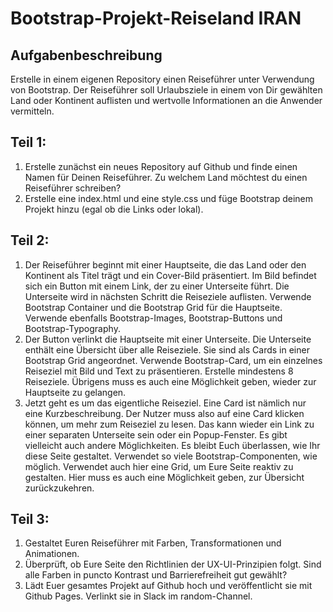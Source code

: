 # Bootstrap-Projekt-Reiseland IRAN

## Aufgabenbeschreibung
Erstelle in einem eigenen Repository einen Reiseführer unter Verwendung von Bootstrap. Der Reiseführer soll Urlaubsziele in einem von Dir gewählten Land oder Kontinent auflisten und wertvolle Informationen an die Anwender vermitteln.

## Teil 1:
1. Erstelle zunächst ein neues Repository auf Github und finde einen Namen für Deinen Reiseführer. Zu welchem Land möchtest du einen Reiseführer schreiben?
2. Erstelle eine index.html und eine style.css und füge Bootstrap deinem Projekt hinzu (egal ob die Links oder lokal).

## Teil 2:
1. Der Reiseführer beginnt mit einer Hauptseite, die das Land oder den Kontinent als Titel trägt und ein Cover-Bild präsentiert. Im Bild befindet sich ein Button mit einem Link, der zu einer Unterseite führt. Die Unterseite wird in nächsten Schritt die Reiseziele auflisten. Verwende Bootstrap Container und die Bootstrap Grid für die Hauptseite. Verwende ebenfalls Bootstrap-Images, Bootstrap-Buttons und Bootstrap-Typography.
2. Der Button verlinkt die Hauptseite mit einer Unterseite. Die Unterseite enthält eine Übersicht über alle Reiseziele. Sie sind als Cards in einer Bootstrap Grid angeordnet. Verwende Bootstrap-Card, um ein einzelnes Reiseziel mit Bild und Text zu präsentieren. Erstelle mindestens 8 Reiseziele. Übrigens muss es auch eine Möglichkeit geben, wieder zur Hauptseite zu gelangen.
3. Jetzt geht es um das eigentliche Reiseziel. Eine Card ist nämlich nur eine Kurzbeschreibung. Der Nutzer muss also auf eine Card klicken können, um mehr zum Reiseziel zu lesen. Das kann wieder ein Link zu einer separaten Unterseite sein oder ein Popup-Fenster. Es gibt vielleicht auch andere Möglichkeiten. Es bleibt Euch überlassen, wie Ihr diese Seite gestaltet. Verwendet so viele Bootstrap-Componenten, wie möglich. Verwendet auch hier eine Grid, um Eure Seite reaktiv zu gestalten. Hier muss es auch eine Möglichkeit geben, zur Übersicht zurückzukehren.

## Teil 3:
1. Gestaltet Euren Reiseführer mit Farben, Transformationen und Animationen.
2. Überprüft, ob Eure Seite den Richtlinien der UX-UI-Prinzipien folgt. Sind alle Farben in puncto Kontrast und Barrierefreiheit gut gewählt?
3. Lädt Euer gesamtes Projekt auf Github hoch und veröffentlicht sie mit Github Pages. Verlinkt sie in Slack im random-Channel.
